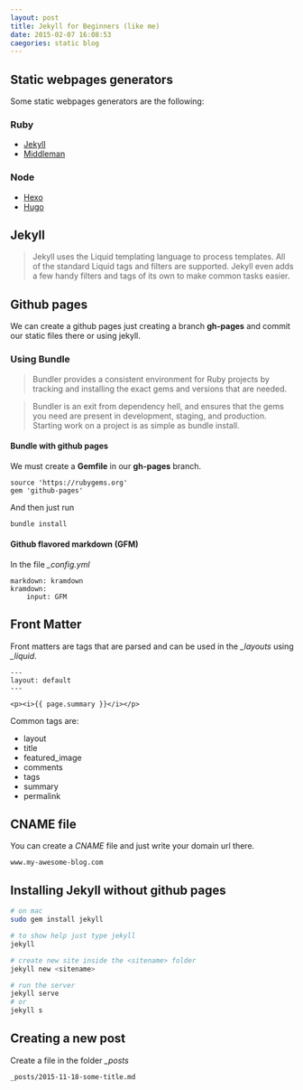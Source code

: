 ```yaml
---
layout: post
title: Jekyll for Beginners (like me)
date: 2015-02-07 16:08:53
caegories: static blog
---
```


## Static webpages generators

Some static webpages generators are the following:

### Ruby

- [Jekyll](https://jekyllrb.com/)
- [Middleman](https://middlemanapp.com/)

### Node

- [Hexo](https://hexo.io/)
- [Hugo](https://gohugo.io/)

## Jekyll

> Jekyll uses the Liquid templating language to process templates. All of the standard Liquid tags and filters are supported. Jekyll even adds a few handy filters and tags of its own to make common tasks easier.

## Github pages

We can create a github pages just creating a branch **gh-pages** and commit our static files there or using jekyll.

### Using Bundle

> Bundler provides a consistent environment for Ruby projects by tracking and installing the exact gems and versions that are needed. 

> Bundler is an exit from dependency hell, and ensures that the gems you need are present in development, staging, and production. Starting work on a project is as simple as bundle install.

#### Bundle with github pages

We must create a **Gemfile** in our **gh-pages** branch.

```
source 'https://rubygems.org'
gem 'github-pages'
```

And then just run

```bash
bundle install
```

#### Github flavored markdown (GFM)

In the file *_config.yml*

```
markdown: kramdown
kramdown:
    input: GFM
```

## Front Matter

Front matters are tags that are parsed and can be used in the *_layouts* using  *_liquid*.

```
---
layout: default
---

<p><i>{{ page.summary }}</i></p>

```

Common tags are:

- layout
- title
- featured_image
- comments
- tags
- summary
- permalink

## CNAME file

You can create a *CNAME* file and just write your domain url there.

```
www.my-awesome-blog.com
```

## Installing Jekyll without github pages

```bash
# on mac
sudo gem install jekyll

# to show help just type jekyll
jekyll

# create new site inside the <sitename> folder
jekyll new <sitename>

# run the server
jekyll serve
# or
jekyll s
```

## Creating a new post

Create a file in the folder *_posts*

```
_posts/2015-11-18-some-title.md
```


